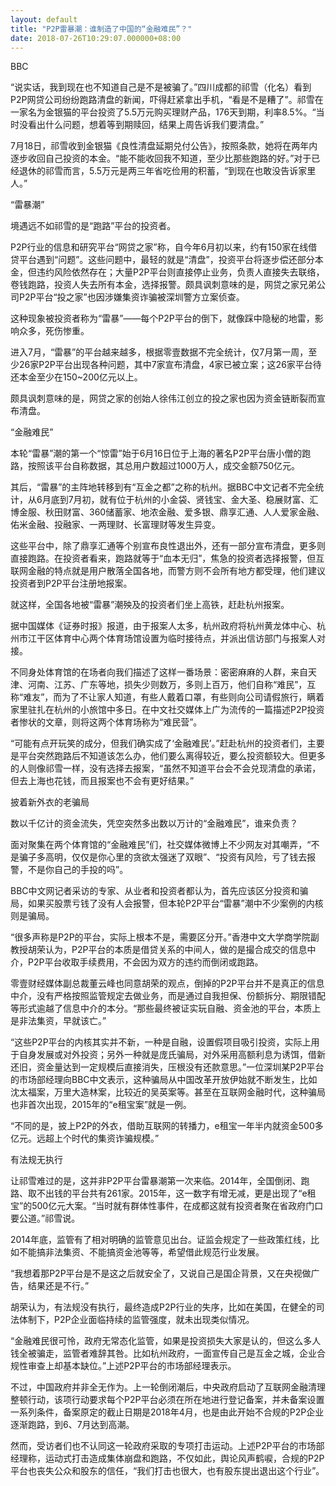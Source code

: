 ```yaml
---
layout: default
title: "P2P雷暴潮：谁制造了中国的“金融难民”？"
date: 2018-07-26T10:29:07.000000+08:00
---
```


BBC

“说实话，我到现在也不知道自己是不是被骗了。”四川成都的祁雪（化名）看到P2P网贷公司纷纷跑路清盘的新闻，吓得赶紧拿出手机，“看是不是糟了”。祁雪在一家名为金银猫的平台投资了5.5万元购买理财产品，176天到期，利率8.5%。“当时没看出什么问题，想着等到期赎回，结果上周告诉我们要清盘。”

7月18日，祁雪收到金银猫《良性清盘延期兑付公告》，按照条款，她将在两年内逐步收回自己投资的本金。“能不能收回我不知道，至少比那些跑路的好。”对于已经退休的祁雪而言，5.5万元是两三年省吃俭用的积蓄，“到现在也敢没告诉家里人。”

“雷暴潮”

境遇远不如祁雪的是“跑路”平台的投资者。

P2P行业的信息和研究平台“网贷之家”称，自今年6月初以来，约有150家在线借贷平台遇到“问题”。这些问题中，最轻的就是“清盘”，投资平台将逐步偿还部分本金，但违约风险依然存在；大量P2P平台则直接停止业务，负责人直接失去联络，卷钱跑路，投资人失去所有本金，选择报警。颇具讽刺意味的是，网贷之家兄弟公司P2P平台“投之家”也因涉嫌集资诈骗被深圳警方立案侦查。

这种现象被投资者称为“雷暴”——每个P2P平台的倒下，就像踩中隐秘的地雷，影响众多，死伤惨重。

进入7月，“雷暴”的平台越来越多，根据零壹数据不完全统计，仅7月第一周，至少26家P2P平台出现各种问题，其中7家宣布清盘，4家已被立案；这26家平台待还本金至少在150~200亿元以上。

颇具讽刺意味的是，网贷之家的创始人徐伟江创立的投之家也因为资金链断裂而宣布清盘。

“金融难民”

本轮“雷暴”潮的第一个“惊雷”始于6月16日位于上海的著名P2P平台唐小僧的跑路，按照该平台自称数据，其总用户数超过1000万人，成交金额750亿元。

其后，“雷暴”的主阵地转移到有“互金之都”之称的杭州。据BBC中文记者不完全统计，从6月底到7月初，就有位于杭州的小金袋、贤钱宝、金大圣、稳展财富、汇博金服、秋田财富、360储蓄家、地浓金融、爱多银、鼎享汇通、人人爱家金融、佑米金融、投融家、一两理财、长富理财等发生异变。

这些平台中，除了鼎享汇通等个别宣布良性退出外，还有一部分宣布清盘，更多则直接跑路。在投资者看来，跑路就等于“血本无归”，焦急的投资者选择报警，但互联网金融的特点就是用户散落全国各地，而警方则不会所有地方都受理，他们建议投资者到P2P平台注册地报案。

就这样，全国各地被“雷暴”潮殃及的投资者们坐上高铁，赶赴杭州报案。

据中国媒体《证券时报》报道，由于报案人太多，杭州政府将杭州黄龙体中心、杭州市江干区体育中心两个体育场馆设置为临时接待点，并派出信访部门与报案人对接。

不同身处体育馆的在场者向我们描述了这样一番场景：密密麻麻的人群，来自天津、河南、江苏、广东等地，损失少则数万，多则上百万，他们自称“难民”，互称“难友”，而为了不让家人知道，有些人戴着口罩，有些则向公司请假旅行，瞒着家里驻扎在杭州的小旅馆中多日。在中文社交媒体上广为流传的一篇描述P2P投资者惨状的文章，则将这两个体育场称为“难民营”。

“可能有点开玩笑的成分，但我们确实成了‘金融难民’。”赶赴杭州的投资者们，主要是平台突然跑路后不知道该怎么办，他们要么离得较近，要么投资额较大。但更多的人则像祁雪一样，没有选择去报案，“虽然不知道平台会不会兑现清盘的承诺，但去上海也花钱，而且报案也不会有更好结果。”

披着新外衣的老骗局

数以千亿计的资金流失，凭空突然多出数以万计的“金融难民”，谁来负责？

面对聚集在两个体育馆的“金融难民”们，社交媒体微博上不少网友对其嘲弄，“不是骗子多高明，仅仅是你心里的贪欲太强迷了双眼”、“投资有风险，亏了钱去报警，不是你自己的手投的吗”。

BBC中文网记者采访的专家、从业者和投资者都认为，首先应该区分投资和骗局，如果买股票亏钱了没有人会报警，但本轮P2P平台“雷暴”潮中不少案例的内核则是骗局。

“很多声称是P2P的平台，实际上根本不是，需要区分开。”香港中文大学商学院副教授胡荣认为，P2P平台的本质是借贷关系的中间人，做的是撮合成交的信息中介，P2P平台收取手续费用，不会因为双方的违约而倒闭或跑路。

零壹财经媒体副总裁董云峰也同意胡荣的观点，倒掉的P2P平台并不是真正的信息中介，没有严格按照监管规定去做业务，而是通过自我担保、份额拆分、期限错配等形式逾越了信息中介的本分。“那些最终被证实玩自融、资金池的平台，本质上是非法集资，早就该亡。”

“这些P2P平台的内核其实并不新，一种是自融，设置假项目吸引投资，实际上用于自身发展或对外投资；另外一种就是庞氏骗局，对外采用高额利息为诱饵，借新还旧，资金量达到一定规模后直接消失，压根没有还款意思。”一位深圳某P2P平台的市场部经理向BBC中文表示，这种骗局从中国改革开放伊始就不断发生，比如沈太福案，万里大造林案，比较近的吴英案等。甚至在互联网金融时代，这种骗局也非首次出现，2015年的“e租宝案”就是一例。

“不同的是，披上P2P的外衣，借助互联网的转播力，e租宝一年半内就资金500多亿元。远超上个时代的集资诈骗规模。”

有法规无执行

让祁雪难过的是，这并非P2P平台雷暴潮第一次来临。2014年，全国倒闭、跑路、取不出钱的平台共有261家。2015年，这一数字有增无减，更是出现了“e租宝”的500亿元大案。“当时就有群体性事件，在成都这就有投资者聚在省政府门口要公道。”祁雪说。

2014年底，监管有了相对明确的监管意见出台。证监会规定了一些政策红线，比如不能搞非法集资、不能搞资金池等等，希望借此规范行业发展。

“我想着那P2P平台是不是这之后就安全了，又说自己是国企背景，又在央视做广告，结果还是不行。”

胡荣认为，有法规没有执行，最终造成P2P行业的失序，比如在美国，在健全的司法体制下，P2P企业面临持续的监管强度，就未出现类似情况。

“金融难民很可怜，政府无常态化监管，如果是投资损失大家是认的，但这么多人钱全被骗走，监管者难辞其咎。比如杭州政府，一面宣传自己是互金之城，企业合规性审查上却基本缺位。”上述P2P平台的市场部经理表示。

不过，中国政府并非全无作为。上一轮倒闭潮后，中央政府启动了互联网金融清理整顿行动，该项行动要求每个P2P平台必须在所在地进行登记备案，并未备案设置一系列条件，备案原定的截止日期是2018年4月，也是由此开始不合规的P2P企业逐渐跑路，到6、7月达到高潮。

然而，受访者们也不认同这一轮政府采取的专项打击运动。上述P2P平台的市场部经理称，运动式打击造成集体崩盘和跑路，不仅如此，舆论风声鹤唳，合规的P2P平台也丧失公众和股东的信任，“我们打击也很大，也有股东提出退出这个行业”。

